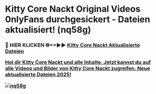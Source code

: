 # Kitty Core Nackt Original Videos 0nlyFans durchgesickert - Dateien aktualisiert! (nq58g)

<h3>🔴 HIER KLICKEN 🌐==►► <a href="https://tinyurl.com/h6vf6nb8" rel="nofollow">Kitty Core Nackt Aktualisierte Dateien

Hol dir Kitty Core Nackt und alle Inhalte. Jetzt kannst du auf alle Videos und Bilder von Kitty Core Nackt zugreifen. Neue aktualisierte Dateien 2025!

[![nq58g](https://i.imgur.com/sD4kR3V.gif)](https://tinyurl.com/h6vf6nb8)
